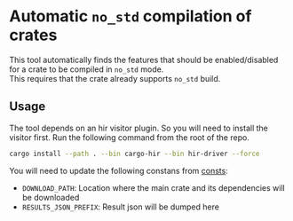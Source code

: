 # Automatic `no_std` compilation of crates

This tool automatically finds the features that should be enabled/disabled for a crate to be compiled in `no_std` mode.  
This requires that the crate already supports `no_std` build.

## Usage

The tool depends on an hir visitor plugin. So you will need to install the visitor first.
Run the following command from the root of the repo.
```sh
cargo install --path . --bin cargo-hir --bin hir-driver --force
```

You will need to update the following constans from [consts](./src/consts.rs):  
- `DOWNLOAD_PATH`: Location where the main crate and its dependencies will be downloaded
- `RESULTS_JSON_PREFIX`: Result json will be dumped here
